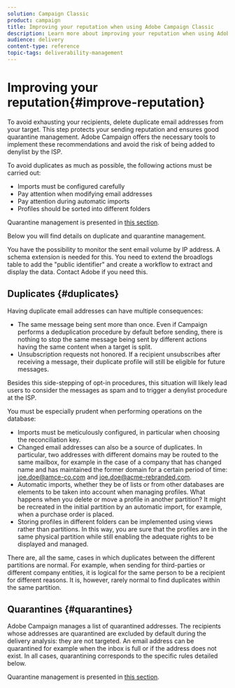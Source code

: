 ```yaml
---
solution: Campaign Classic
product: campaign
title: Improving your reputation when using Adobe Campaign Classic
description: Learn more about improving your reputation when using Adobe Campaign Classic.
audience: delivery
content-type: reference
topic-tags: deliverability-management
---
```


# Improving your reputation{#improve-reputation}

To avoid exhausting your recipients, delete duplicate email addresses from your target. This step protects your sending reputation and ensures good quarantine management. Adobe Campaign offers the necessary tools to implement these recommendations and avoid the risk of being added to denylist by the ISP.

To avoid duplicates as much as possible, the following actions must be carried out:

* Imports must be configured carefully
* Pay attention when modifying email addresses
* Pay attention during automatic imports
* Profiles should be sorted into different folders

Quarantine management is presented in [this section](../../delivery/using/understanding-quarantine-management.md).

Below you will find details on duplicate and quarantine management.

You have the possibility to monitor the sent email volume by IP address. A schema extension is needed for this. You need to extend the broadlogs table to add the "public identifier" and create a workflow to extract and display the data. Contact Adobe if you need this.

## Duplicates {#duplicates}

Having duplicate email addresses can have multiple consequences:

* The same message being sent more than once. Even if Campaign performs a deduplication procedure by default before sending, there is nothing to stop the same message being sent by different actions having the same content when a target is split.
* Unsubscription requests not honored. If a recipient unsubscribes after receiving a message, their duplicate profile will still be eligible for future messages.

Besides this side-stepping of opt-in procedures, this situation will likely lead users to consider the messages as spam and to trigger a denylist procedure at the ISP.

You must be especially prudent when performing operations on the database:

* Imports must be meticulously configured, in particular when choosing the reconciliation key.
* Changed email addresses can also be a source of duplicates. In particular, two addresses with different domains may be routed to the same mailbox, for example in the case of a company that has changed name and has maintained the former domain for a certain period of time: joe.doe@amce-co.com and joe.doe@acme-rebranded.com.
* Automatic imports, whether they be of lists or from other databases are elements to be taken into account when managing profiles. What happens when you delete or move a profile in another partition? It might be recreated in the initial partition by an automatic import, for example, when a purchase order is placed.
* Storing profiles in different folders can be implemented using views rather than partitions. In this way, you are sure that the profiles are in the same physical partition while still enabling the adequate rights to be displayed and managed.

There are, all the same, cases in which duplicates between the different partitions are normal. For example, when sending for third-parties or different company entities, it is logical for the same person to be a recipient for different reasons. It is, however, rarely normal to find duplicates within the same partition.

## Quarantines {#quarantines}

Adobe Campaign manages a list of quarantined addresses. The recipients whose addresses are quarantined are excluded by default during the delivery analysis: they are not targeted. An email address can be quarantined for example when the inbox is full or if the address does not exist. In all cases, quarantining corresponds to the specific rules detailed below.

Quarantine management is presented in [this section](../../delivery/using/understanding-quarantine-management.md).